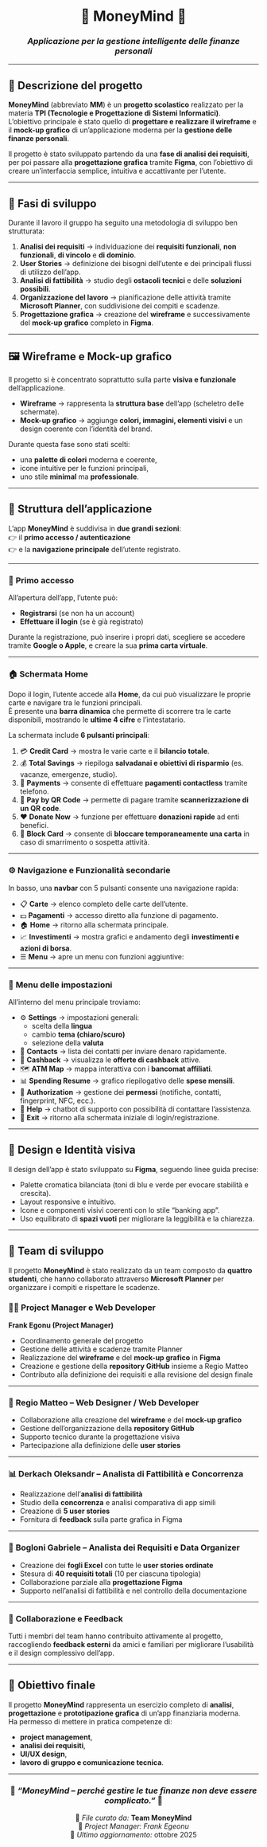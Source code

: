 <div align="center">

# 💸 **MoneyMind** 💸  
### _Applicazione per la gestione intelligente delle finanze personali_

</div>

---

## 📘 **Descrizione del progetto**
**MoneyMind** (abbreviato **MM**) è un **progetto scolastico** realizzato per la materia **TPI (Tecnologie e Progettazione di Sistemi Informatici)**.  
L’obiettivo principale è stato quello di **progettare e realizzare il wireframe** e il **mock-up grafico** di un’applicazione moderna per la **gestione delle finanze personali**.  

Il progetto è stato sviluppato partendo da una **fase di analisi dei requisiti**, per poi passare alla **progettazione grafica** tramite **Figma**, con l’obiettivo di creare un’interfaccia semplice, intuitiva e accattivante per l’utente.

---

## 🧩 **Fasi di sviluppo**
Durante il lavoro il gruppo ha seguito una metodologia di sviluppo ben strutturata:

1. **Analisi dei requisiti** → individuazione dei **requisiti funzionali**, **non funzionali**, **di vincolo** e **di dominio**.  
2. **User Stories** → definizione dei bisogni dell’utente e dei principali flussi di utilizzo dell’app.  
3. **Analisi di fattibilità** → studio degli **ostacoli tecnici** e delle **soluzioni possibili**.  
4. **Organizzazione del lavoro** → pianificazione delle attività tramite **Microsoft Planner**, con suddivisione dei compiti e scadenze.  
5. **Progettazione grafica** → creazione del **wireframe** e successivamente del **mock-up grafico** completo in **Figma**.

---

## 🖼️ **Wireframe e Mock-up grafico**
Il progetto si è concentrato soprattutto sulla parte **visiva e funzionale** dell’applicazione.

- **Wireframe** → rappresenta la **struttura base** dell’app (scheletro delle schermate).  
- **Mock-up grafico** → aggiunge **colori, immagini, elementi visivi** e un design coerente con l’identità del brand.

Durante questa fase sono stati scelti:
- una **palette di colori** moderna e coerente,  
- icone intuitive per le funzioni principali,  
- uno stile **minimal** ma **professionale**.

---

## 📱 **Struttura dell’applicazione**
L’app **MoneyMind** è suddivisa in **due grandi sezioni**:  
👉 il **primo accesso / autenticazione**  
👉 e la **navigazione principale** dell’utente registrato.

---

### 🔐 **Primo accesso**
All’apertura dell’app, l’utente può:
- **Registrarsi** (se non ha un account)  
- **Effettuare il login** (se è già registrato)  

Durante la registrazione, può inserire i propri dati, scegliere se accedere tramite **Google o Apple**, e creare la sua **prima carta virtuale**.

---

### 🏠 **Schermata Home**
Dopo il login, l’utente accede alla **Home**, da cui può visualizzare le proprie carte e navigare tra le funzioni principali.  
È presente una **barra dinamica** che permette di scorrere tra le carte disponibili, mostrando le **ultime 4 cifre** e l’intestatario.  

La schermata include **6 pulsanti principali**:

1. 💳 **Credit Card** → mostra le varie carte e il **bilancio totale**.  
2. 💰 **Total Savings** → riepiloga **salvadanai e obiettivi di risparmio** (es. vacanze, emergenze, studio).  
3. 📲 **Payments** → consente di effettuare **pagamenti contactless** tramite telefono.  
4. 🔲 **Pay by QR Code** → permette di pagare tramite **scannerizzazione di un QR code**.  
5. ❤️ **Donate Now** → funzione per effettuare **donazioni rapide** ad enti benefici.  
6. 🚫 **Block Card** → consente di **bloccare temporaneamente una carta** in caso di smarrimento o sospetta attività.

---

### ⚙️ **Navigazione e Funzionalità secondarie**
In basso, una **navbar** con 5 pulsanti consente una navigazione rapida:

- 📋 **Carte** → elenco completo delle carte dell’utente.  
- 💵 **Pagamenti** → accesso diretto alla funzione di pagamento.  
- 🏠 **Home** → ritorno alla schermata principale.  
- 📈 **Investimenti** → mostra grafici e andamento degli **investimenti e azioni di borsa**.  
- ☰ **Menu** → apre un menu con funzioni aggiuntive:

---

### 🧭 **Menu delle impostazioni**
All’interno del menu principale troviamo:

- ⚙️ **Settings** → impostazioni generali:
  - scelta della **lingua**  
  - cambio **tema (chiaro/scuro)**  
  - selezione della **valuta**
- 👥 **Contacts** → lista dei contatti per inviare denaro rapidamente.  
- 💸 **Cashback** → visualizza le **offerte di cashback** attive.  
- 🗺️ **ATM Map** → mappa interattiva con i **bancomat affiliati**.  
- 📊 **Spending Resume** → grafico riepilogativo delle **spese mensili**.  
- 🔏 **Authorization** → gestione dei **permessi** (notifiche, contatti, fingerprint, NFC, ecc.).  
- 🤖 **Help** → chatbot di supporto con possibilità di contattare l’assistenza.  
- 🚪 **Exit** → ritorno alla schermata iniziale di login/registrazione.

---

## 🎨 **Design e Identità visiva**
Il design dell’app è stato sviluppato su **Figma**, seguendo linee guida precise:

- Palette cromatica bilanciata (toni di blu e verde per evocare stabilità e crescita).  
- Layout responsive e intuitivo.  
- Icone e componenti visivi coerenti con lo stile “banking app”.  
- Uso equilibrato di **spazi vuoti** per migliorare la leggibilità e la chiarezza.

---

## 👥 **Team di sviluppo**
Il progetto **MoneyMind** è stato realizzato da un team composto da **quattro studenti**, che hanno collaborato attraverso **Microsoft Planner** per organizzare i compiti e rispettare le scadenze.

### 👨‍💼 **Project Manager e Web Developer**
**Frank Egonu (Project Manager)**  
- Coordinamento generale del progetto  
- Gestione delle attività e scadenze tramite Planner  
- Realizzazione del **wireframe** e del **mock-up grafico** in **Figma**  
- Creazione e gestione della **repository GitHub** insieme a Regio Matteo
- Contributo alla definizione dei requisiti e alla revisione del design finale  

---

### 🎨 **Regio Matteo – Web Designer / Web Developer**
- Collaborazione alla creazione del **wireframe** e del **mock-up grafico**  
- Gestione dell’organizzazione della **repository GitHub**  
- Supporto tecnico durante la progettazione visiva  
- Partecipazione alla definizione delle **user stories**  

---

### 📊 **Derkach Oleksandr – Analista di Fattibilità e Concorrenza**
- Realizzazione dell’**analisi di fattibilità**  
- Studio della **concorrenza** e analisi comparativa di app simili  
- Creazione di **5 user stories**  
- Fornitura di **feedback** sulla parte grafica in Figma  

---

### 📑 **Bogloni Gabriele – Analista dei Requisiti e Data Organizer**
- Creazione dei **fogli Excel** con tutte le **user stories ordinate**  
- Stesura di **40 requisiti totali** (10 per ciascuna tipologia)  
- Collaborazione parziale alla **progettazione Figma**  
- Supporto nell’analisi di fattibilità e nel controllo della documentazione  

---

### 💬 **Collaborazione e Feedback**
Tutti i membri del team hanno contribuito attivamente al progetto, raccogliendo **feedback esterni** da amici e familiari per migliorare l’usabilità e il design complessivo dell’app.

---

## 🧠 **Obiettivo finale**
Il progetto **MoneyMind** rappresenta un esercizio completo di **analisi**, **progettazione** e **prototipazione grafica** di un’app finanziaria moderna.  
Ha permesso di mettere in pratica competenze di:
- **project management**,  
- **analisi dei requisiti**,  
- **UI/UX design**,  
- **lavoro di gruppo e comunicazione tecnica**.

---

<div align="center">

### 🚀 _“MoneyMind – perché gestire le tue finanze non deve essere complicato.”_ 💼

📁 *File curato da:* **Team MoneyMind**  
👤 *Project Manager:* *Frank Egeonu*  
📅 *Ultimo aggiornamento:* ottobre 2025

</div>
